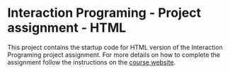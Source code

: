Interaction Programing - Project assignment - HTML
=================================================

This project contains the startup code for HTML version of the Interaction Programing project assignment. For more details on how to complete the assignment follow the instructions on the [course website](https://www.kth.se/social/course/DH2641).